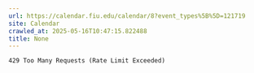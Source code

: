 ```yaml
---
url: https://calendar.fiu.edu/calendar/8?event_types%5B%5D=121719
site: Calendar
crawled_at: 2025-05-16T10:47:15.822488
title: None
---
```


```
429 Too Many Requests (Rate Limit Exceeded)

```

